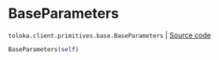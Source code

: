 # BaseParameters
`toloka.client.primitives.base.BaseParameters` | [Source code](https://github.com/Toloka/toloka-kit/blob/v1.1.3/src/client/primitives/base.py#L389)

```python
BaseParameters(self)
```

